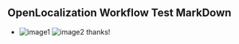 ## OpenLocalization Workflow Test MarkDown
* ![image1](.\fa796c34-7b69-4ec9-9aca-4da40b3afac9.png)   ![image2](.\8d6e5532-c8af-4893-8399-a06d21a0ab41.png) 
thanks!